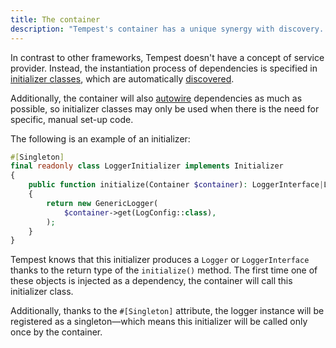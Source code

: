 ```yaml
---
title: The container
description: "Tempest's container has a unique synergy with discovery. Learn how it differs from other frameworks' implementations."
---
```


In contrast to other frameworks, Tempest doesn't have a concept of service provider. Instead, the instantiation process of dependencies is specified in [initializer classes](../1-essentials/01-container#dependency-initializers), which are automatically [discovered](./02-discovery).

Additionally, the container will also [autowire](../1-essentials/01-container#injecting-dependencies) dependencies as much as possible, so initializer classes may only be used when there is the need for specific, manual set-up code.

The following is an example of an initializer:

```php LoggerInitializer.php
#[Singleton]
final readonly class LoggerInitializer implements Initializer
{
    public function initialize(Container $container): LoggerInterface|Logger
    {
        return new GenericLogger(
            $container->get(LogConfig::class),
        );
    }
}
```

Tempest knows that this initializer produces a `Logger` or `LoggerInterface` thanks to the return type of the `initialize()` method. The first time one of these objects is injected as a dependency, the container will call this initializer class.

Additionally, thanks to the `#[Singleton]` attribute, the logger instance will be registered as a singleton—which means this initializer will be called only once by the container.
